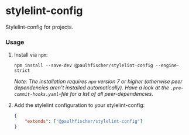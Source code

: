 # stylelint-config

Stylelint-config for projects.

### Usage

1. Install via `npm`:

    ```
    npm install --save-dev @paulhfischer/stylelint-config --engine-strict
    ```

    _Note: The installation requires `npm` version 7 or higher (otherwise peer dependencies aren't installed automatically). Have a look at the `.pre-commit-hooks.yaml`-file for a list of all peer-dependencies._

2. Add the stylelint configuration to your stylelint-config:

    ```json
    {
        "extends": ["@paulhfischer/stylelint-config"]
    }
    ```
